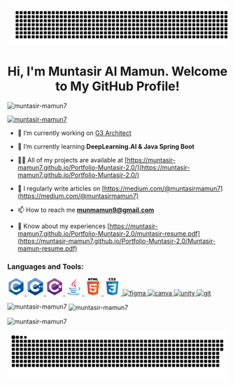 <a align="center" href="https://www.linkedin.com/in/muntasirmamun7/" target="_blank">
    <img src="muntasir.svg" alt="Muntasir Mamun's Git Artwork">
</a>

<h1 align="center">Hi, I'm Muntasir Al Mamun. Welcome to My GitHub Profile!</h1>

<p align="left"> <img src="https://komarev.com/ghpvc/?username=muntasir-mamun7&label=Profile%20views&color=0e75b6&style=flat" alt="muntasir-mamun7" /> </p>

<p align="left"> <a href="https://github.com/ryo-ma/github-profile-trophy"><img src="https://github-profile-trophy.vercel.app/?username=muntasir-mamun7" alt="muntasir-mamun7" /></a> </p>



- 🔭 I’m currently working on [G3 Architect](https://muntasir-mamun7.github.io/g3-arch/)

- 🌱 I’m currently learning **DeepLearning.AI & Java Spring Boot**

- 👨‍💻 All of my projects are available at [https://muntasir-mamun7.github.io/Portfolio-Muntasir-2.0/](https://muntasir-mamun7.github.io/Portfolio-Muntasir-2.0/)

- 📝 I regularly write articles on [https://medium.com/@muntasirmamun7](https://medium.com/@muntasirmamun7)

- 📫 How to reach me **munmamun9@gmail.com**

- 📄 Know about my experiences [https://muntasir-mamun7.github.io/Portfolio-Muntasir-2.0/muntasir-resume.pdf](https://muntasir-mamun7.github.io/Portfolio-Muntasir-2.0/Muntasir-mamun-resume.pdf)





<h3 align="left">Languages and Tools:</h3>
<p align="left">
    <a href="https://www.learn-c.org/" target="_blank" rel="noreferrer">
        <img src="https://raw.githubusercontent.com/devicons/devicon/master/icons/c/c-original.svg" alt="c" width="40" height="40"/>
    </a>
    <a href="https://www.w3schools.com/cpp/" target="_blank" rel="noreferrer">
        <img src="https://raw.githubusercontent.com/devicons/devicon/master/icons/cplusplus/cplusplus-original.svg" alt="cplusplus" width="40" height="40"/>
    </a>
    <a href="https://learn.microsoft.com/en-us/dotnet/csharp/" target="_blank" rel="noreferrer">
        <img src="https://raw.githubusercontent.com/devicons/devicon/master/icons/csharp/csharp-original.svg" alt="csharp" width="40" height="40"/>
    </a>
    <a href="https://www.java.com" target="_blank" rel="noreferrer">
        <img src="https://raw.githubusercontent.com/devicons/devicon/master/icons/java/java-original.svg" alt="java" width="40" height="40"/>
    </a>
    <a href="https://www.w3.org/html/" target="_blank" rel="noreferrer">
        <img src="https://raw.githubusercontent.com/devicons/devicon/master/icons/html5/html5-original-wordmark.svg" alt="html5" width="40" height="40"/>
    </a>
    <a href="https://www.w3schools.com/css/" target="_blank" rel="noreferrer">
        <img src="https://raw.githubusercontent.com/devicons/devicon/master/icons/css3/css3-original-wordmark.svg" alt="css3" width="40" height="40"/>
    </a>
    <a href="https://www.figma.com/" target="_blank" rel="noreferrer">
        <img src="https://www.vectorlogo.zone/logos/figma/figma-icon.svg" alt="figma" width="40" height="40"/>
    </a>
    <a href="https://www.canva.com/" target="_blank" rel="noreferrer">
        <img src="https://www.vectorlogo.zone/logos/canva/canva-icon.svg" alt="canva" width="40" height="40"/>
    </a>
    <a href="https://unity.com/" target="_blank" rel="noreferrer">
        <img src="https://www.vectorlogo.zone/logos/unity3d/unity3d-icon.svg" alt="unity" width="40" height="40"/>
    </a>
    <a href="https://git-scm.com/" target="_blank" rel="noreferrer">
        <img src="https://www.vectorlogo.zone/logos/git-scm/git-scm-icon.svg" alt="git" width="40" height="40"/>
    </a>
</p>

<p><img align="left" src="https://github-readme-stats.vercel.app/api/top-langs?username=muntasir-mamun7&show_icons=true&locale=en&layout=compact" alt="muntasir-mamun7" /></p>

<p>&nbsp;<img align="center" src="https://github-readme-stats.vercel.app/api?username=muntasir-mamun7&show_icons=true&locale=en" alt="muntasir-mamun7" /></p>

<p><img align="center" src="https://github-readme-streak-stats.herokuapp.com/?user=muntasir-mamun7&" alt="muntasir-mamun7" /></p>
<p align="center">
 <img width="1000" src="MoRN.svg" alt="MoRN"/>
</p>
